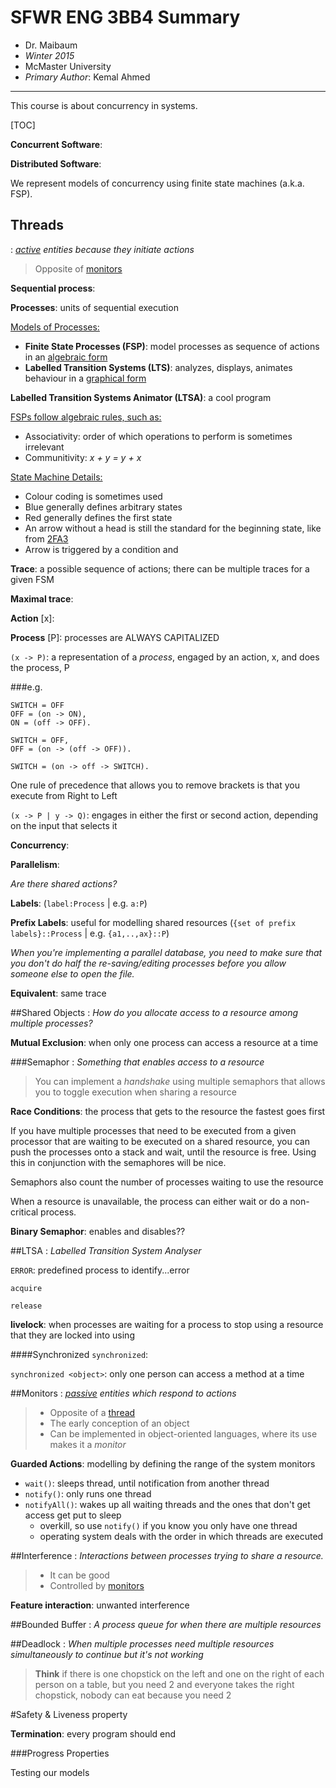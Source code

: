 SFWR ENG 3BB4 Summary
=====================

* Dr. Maibaum
* *Winter 2015*
* McMaster University
* *Primary Author*: Kemal Ahmed

-----------------------------------

This course is about concurrency in systems.

[TOC]

**Concurrent Software**: 

**Distributed Software**:

We represent models of concurrency using finite state machines (a.k.a. FSP).

Threads
-------
: *<ins>active</ins> entities because they initiate actions*

> Opposite of [monitors](#monitors)

**Sequential process**:

**Processes**: units of sequential execution

<ins>Models of Processes:</ins>

* **Finite State Processes (FSP)**: model processes as sequence of actions in an <ins>algebraic form</ins>
* **Labelled Transition Systems (LTS)**: analyzes, displays, animates behaviour in a <ins>graphical form</ins>

**Labelled Transition Systems Animator (LTSA)**: a cool program

<ins>FSPs follow algebraic rules, such as:</ins>

* Associativity: order of which operations to perform is sometimes irrelevant
* Communitivity: *x + y = y + x*

<ins>State Machine Details:</ins>

* Colour coding is sometimes used
 * Blue generally defines arbitrary states
 * Red generally defines the first state
* An arrow without a head is still the standard for the beginning state, like from [2FA3](https://docs.google.com/document/d/12b0YsgYtB3cnhiu39eKqpl6b2guSE04wUk4Gg8G9nt4/edit)
* Arrow is triggered by a condition and 

**Trace**: a possible sequence of actions; there can be multiple traces for a given FSM

**Maximal trace**: 

**Action** [x]:

**Process** [P]: processes are ALWAYS CAPITALIZED

`(x -> P)`: a representation of a *process*, engaged by an action, x, and does the process, P

###e.g.

	SWITCH = OFF  
	OFF = (on -> ON),  
	ON = (off -> OFF).
	
	SWITCH = OFF,
	OFF = (on -> (off -> OFF)).
	
	SWITCH = (on -> off -> SWITCH).

One rule of precedence that allows you to remove brackets is that you execute from Right to Left

`(x -> P | y -> Q)`: engages in either the first or second action, depending on the input that selects it

**Concurrency**: 

**Parallelism**: 

*Are there shared actions?*

**Labels**: (`label:Process` | e.g. `a:P`)

**Prefix Labels**: useful for modelling shared resources (`{set of prefix labels}::Process` | e.g. `{a1,..,ax}::P`)

*When you're implementing a parallel database, you need to make sure that you don't do half the re-saving/editing processes before you allow someone else to open the file.*

**Equivalent**: same trace

##Shared Objects
: *How do you allocate access to a resource among multiple processes?*

**Mutual Exclusion**: when only one process can access a resource at a time

###Semaphor
: *Something that enables access to a resource*
> You can implement a *handshake* using multiple semaphors that allows you to toggle execution when sharing a resource

**Race Conditions**: the process that gets to the resource the fastest goes first

If you have multiple processes that need to be executed from a given processor that are waiting to be executed on a shared resource, you can push the processes onto a stack and wait, until the resource is free. Using this in conjunction with the semaphores will be nice.

Semaphors also count the number of processes waiting to use the resource

When a resource is unavailable, the process can either wait or do a non-critical process.

**Binary Semaphor**: enables and disables?? 

##LTSA
: *Labelled Transition System Analyser*

`ERROR`: predefined process to identify...error

`acquire`

`release`

**livelock**: when processes are waiting for a process to stop using a resource that they are locked into using

####Synchronized
`synchronized`:

`synchronized <object>`: only one person can access a method at a time

##Monitors
: *<ins>passive</ins> entities which respond to actions*  

> * Opposite of a [thread](#threads)
> * The early conception of an object
> * Can be implemented in object-oriented languages, where its use makes it a *monitor*

**Guarded Actions**: modelling by defining the range of the system monitors


* `wait()`: sleeps thread, until notification from another thread
* `notify()`: only runs one thread
* `notifyAll()`: wakes up all waiting threads and the ones that don't get access get put to sleep
	* overkill, so use `notify()` if you know you only have one thread
	* operating system deals with the order in which threads are executed 

##Interference
: *Interactions between processes trying to share a resource.*

> * It can be good
> * Controlled by [monitors](#monitors)

**Feature interaction**: unwanted interference

##Bounded Buffer
: *A process queue for when there are multiple resources*

##Deadlock
: *When multiple processes need multiple resources simultaneously to continue but it's not working*

> **Think** if there is one chopstick on the left and one on the right of each person on a table, but you need 2 and everyone takes the right chopstick, nobody can eat because you need 2
 
#Safety & Liveness property

**Termination**: every program should end

###Progress Properties

Testing our models